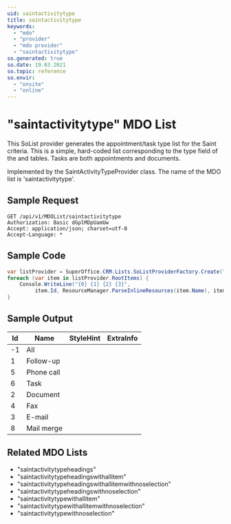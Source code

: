 ```yaml
---
uid: saintactivitytype
title: saintactivitytype
keywords:
  - "mdo"
  - "provider"
  - "mdo provider"
  - "saintactivitytype"
so.generated: true
so.date: 19.03.2021
so.topic: reference
so.envir:
  - "onsite"
  - "online"
---
```


# "saintactivitytype" MDO List
This SoList provider generates the appointment/task type list for the Saint criteria. This is a simple, hard-coded list corresponding
to the type field of the <see cref="!:SuperOffice.CRM.Rows.DocTmpl" /> and <see cref="!:SuperOffice.CRM.Rows.Task" /> tables. Tasks are both
appointments and documents.



Implemented by the <see cref="T:SuperOffice.CRM.ArchiveLists.SaintActivityTypeProvider">SaintActivityTypeProvider</see> class.
The name of the MDO list is 'saintactivitytype'.




## Sample Request

```http!
GET /api/v1/MDOList/saintactivitytype
Authorization: Basic dGplMDpUamUw
Accept: application/json; charset=utf-8
Accept-Language: *

```

## Sample Code
```cs
var listProvider = SuperOffice.CRM.Lists.SoListProviderFactory.Create("saintactivitytype", forceFlatList: true);
foreach (var item in listProvider.RootItems) {
    Console.WriteLine("{0} {1} {2} {3}", 
         item.Id, ResourceManager.ParseInlineResources(item.Name), item.StyleHint, item.ExtraInfo);
}
```

## Sample Output

|Id   | Name  |StyleHint|ExtraInfo |
| --- | ----- | ------- | -------- |
|-1|All|||
|1|Follow-up|||
|5|Phone call|||
|6|Task|||
|2|Document|||
|4|Fax|||
|3|E-mail|||
|8|Mail merge|||


## Related MDO Lists

* "saintactivitytypeheadings"
* "saintactivitytypeheadingswithallitem"
* "saintactivitytypeheadingswithallitemwithnoselection"
* "saintactivitytypeheadingswithnoselection"
* "saintactivitytypewithallitem"
* "saintactivitytypewithallitemwithnoselection"
* "saintactivitytypewithnoselection"
